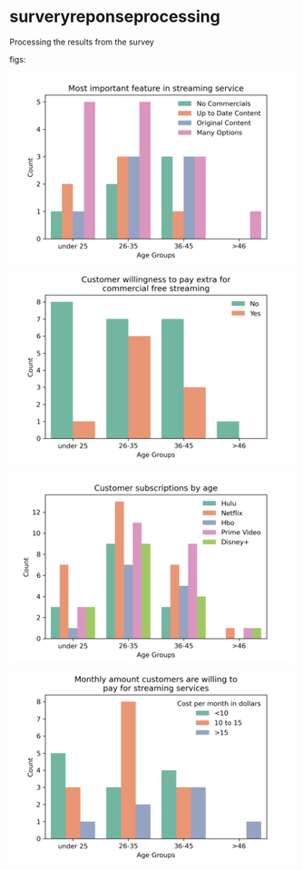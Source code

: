 # surveryreponseprocessing
 Processing the results from the survey
 
 figs:
 
 ![](/customerpreferences.png)
 
 ![](/payextrafornocommercial.png)
 
 ![](/servicesbyuserage.png)
 
 ![](/willingtopaymonthly.png)
